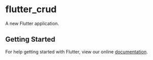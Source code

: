 # flutter_crud

A new Flutter application.

## Getting Started

For help getting started with Flutter, view our online
[documentation](https://flutter.io/).
